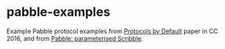 pabble-examples
===============

Example Pabble protocol examples from
[Protocols by Default](http://mrg.doc.ic.ac.uk/publications/safe-mpi-code-generation-based-on-session-types/)
paper in CC 2016, and from
[Pabble: parameterised Scribble](http://mrg.doc.ic.ac.uk/publications/pabble-parameterised-scribble/).
